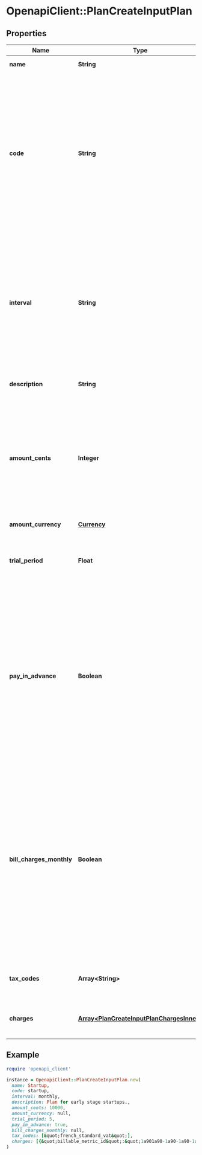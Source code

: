 # OpenapiClient::PlanCreateInputPlan

## Properties

| Name | Type | Description | Notes |
| ---- | ---- | ----------- | ----- |
| **name** | **String** | The name of the plan. | [optional] |
| **code** | **String** | The code of the plan. It serves as a unique identifier associated with a particular plan. The code is typically used for internal or system-level identification purposes, like assigning a subscription, for instance. | [optional] |
| **interval** | **String** | The interval used for recurring billing. It represents the frequency at which subscription billing occurs. The interval can be one of the following values: &#x60;yearly&#x60;, &#x60;monthly&#x60;, or &#x60;weekly&#x60;. | [optional] |
| **description** | **String** | The description on the plan. | [optional] |
| **amount_cents** | **Integer** | The base cost of the plan, excluding any applicable taxes, that is billed on a recurring basis. This value is defined at 0 if your plan is a pay-as-you-go plan. | [optional] |
| **amount_currency** | [**Currency**](Currency.md) |  | [optional] |
| **trial_period** | **Float** | The duration in days during which the base cost of the plan is offered for free. | [optional] |
| **pay_in_advance** | **Boolean** | This field determines the billing timing for the plan. When set to &#x60;true&#x60;, the base cost of the plan is due at the beginning of each billing period. Conversely, when set to &#x60;false&#x60;, the base cost of the plan is due at the end of each billing period. | [optional] |
| **bill_charges_monthly** | **Boolean** | This field, when set to &#x60;true&#x60;, enables to invoice usage-based charges on monthly basis, even if the cadence of the plan is yearly. This allows customers to pay charges overage on a monthly basis. This can be set to true only if the plan’s interval is &#x60;yearly&#x60;. | [optional] |
| **tax_codes** | **Array&lt;String&gt;** | List of unique code used to identify the taxes. | [optional] |
| **charges** | [**Array&lt;PlanCreateInputPlanChargesInner&gt;**](PlanCreateInputPlanChargesInner.md) | Additional usage-based charges for this plan. | [optional] |

## Example

```ruby
require 'openapi_client'

instance = OpenapiClient::PlanCreateInputPlan.new(
  name: Startup,
  code: startup,
  interval: monthly,
  description: Plan for early stage startups.,
  amount_cents: 10000,
  amount_currency: null,
  trial_period: 5,
  pay_in_advance: true,
  bill_charges_monthly: null,
  tax_codes: [&quot;french_standard_vat&quot;],
  charges: [{&quot;billable_metric_id&quot;:&quot;1a901a90-1a90-1a90-1a90-1a901a901a91&quot;,&quot;charge_model&quot;:&quot;package&quot;,&quot;invoiceable&quot;:true,&quot;pay_in_advance&quot;:false,&quot;prorated&quot;:false,&quot;min_amount_cents&quot;:3000,&quot;properties&quot;:{&quot;amount&quot;:&quot;30&quot;,&quot;free_units&quot;:100,&quot;package_size&quot;:1000},&quot;group_properties&quot;:[],&quot;tax_codes&quot;:[&quot;french_standard_vat&quot;]},{&quot;billable_metric_id&quot;:&quot;1a901a90-1a90-1a90-1a90-1a901a901a92&quot;,&quot;charge_model&quot;:&quot;graduated&quot;,&quot;invoiceable&quot;:true,&quot;pay_in_advance&quot;:false,&quot;prorated&quot;:false,&quot;min_amount_cents&quot;:0,&quot;properties&quot;:{&quot;graduated_ranges&quot;:[{&quot;to_value&quot;:10,&quot;from_value&quot;:0,&quot;flat_amount&quot;:&quot;10&quot;,&quot;per_unit_amount&quot;:&quot;0.5&quot;},{&quot;to_value&quot;:null,&quot;from_value&quot;:11,&quot;flat_amount&quot;:&quot;0&quot;,&quot;per_unit_amount&quot;:&quot;0.4&quot;}]},&quot;group_properties&quot;:[]},{&quot;billable_metric_id&quot;:&quot;1a901a90-1a90-1a90-1a90-1a901a901a93&quot;,&quot;charge_model&quot;:&quot;standard&quot;,&quot;invoiceable&quot;:true,&quot;pay_in_advance&quot;:true,&quot;prorated&quot;:false,&quot;min_amount_cents&quot;:0,&quot;properties&quot;:{},&quot;group_properties&quot;:[{&quot;group_id&quot;:&quot;1a901a90-1a90-1a90-1a90-1a901a901a01&quot;,&quot;values&quot;:{&quot;amount&quot;:&quot;10&quot;}},{&quot;group_id&quot;:&quot;1a901a90-1a90-1a90-1a90-1a901a901a02&quot;,&quot;values&quot;:{&quot;amount&quot;:&quot;5&quot;}},{&quot;group_id&quot;:&quot;1a901a90-1a90-1a90-1a90-1a901a901a03&quot;,&quot;values&quot;:{&quot;amount&quot;:&quot;8&quot;}}]},{&quot;billable_metric_id&quot;:&quot;1a901a90-1a90-1a90-1a90-1a901a901a94&quot;,&quot;charge_model&quot;:&quot;volume&quot;,&quot;invoiceable&quot;:true,&quot;pay_in_advance&quot;:false,&quot;prorated&quot;:false,&quot;min_amount_cents&quot;:0,&quot;properties&quot;:{&quot;volume_ranges&quot;:[{&quot;from_value&quot;:0,&quot;to_value&quot;:100,&quot;flat_amount&quot;:&quot;0&quot;,&quot;per_unit_amount&quot;:&quot;0&quot;},{&quot;from_value&quot;:101,&quot;to_value&quot;:null,&quot;flat_amount&quot;:&quot;0&quot;,&quot;per_unit_amount&quot;:&quot;0.5&quot;}]},&quot;group_properties&quot;:[]},{&quot;billable_metric_id&quot;:&quot;1a901a90-1a90-1a90-1a90-1a901a901a95&quot;,&quot;charge_model&quot;:&quot;percentage&quot;,&quot;invoiceable&quot;:false,&quot;pay_in_advance&quot;:true,&quot;prorated&quot;:false,&quot;min_amount_cents&quot;:0,&quot;properties&quot;:{&quot;rate&quot;:&quot;1&quot;,&quot;fixed_amount&quot;:&quot;0.5&quot;,&quot;free_units_per_events&quot;:5,&quot;free_units_per_total_aggregation&quot;:&quot;500&quot;},&quot;group_properties&quot;:[]}]
)
```

